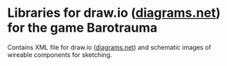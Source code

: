 # Libraries for draw.io ([diagrams.net](https://www.diagrams.net/)) for the game Barotrauma
Contains XML file for draw.io ([diagrams.net](https://www.diagrams.net/)) and schematic images of wireable components for sketching.
